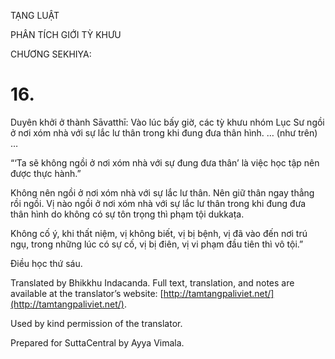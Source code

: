  

TẠNG LUẬT

PHÂN TÍCH GIỚI TỲ KHƯU

CHƯƠNG SEKHIYA:

# 16.

Duyên khởi ở thành Sāvatthī: Vào lúc bấy giờ, các tỳ khưu nhóm Lục Sư ngồi ở nơi xóm nhà với sự lắc lư thân trong khi đung đưa thân hình. … (như trên) …

“‘Ta sẽ không ngồi ở nơi xóm nhà với sự đung đưa thân’ là việc học tập nên được thực hành.”

Không nên ngồi ở nơi xóm nhà với sự lắc lư thân. Nên giữ thân ngay thẳng rồi ngồi. Vị nào ngồi ở nơi xóm nhà với sự lắc lư thân trong khi đung đưa thân hình do không có sự tôn trọng thì phạm tội dukkaṭa.

Không cố ý, khi thất niệm, vị không biết, vị bị bệnh, vị đã vào đến nơi trú ngụ, trong những lúc có sự cố, vị bị điên, vị vi phạm đầu tiên thì vô tội.”

Điều học thứ sáu.

Translated by Bhikkhu Indacanda. Full text, translation, and notes are available at the translator’s website: [http://tamtangpaliviet.net/](http://tamtangpaliviet.net/).

Used by kind permission of the translator.

Prepared for SuttaCentral by Ayya Vimala.